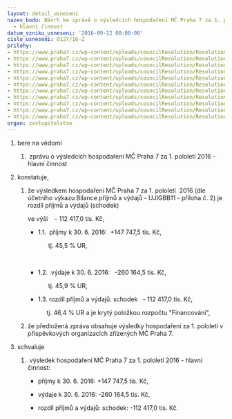 ```yaml
---
layout: detail_usneseni
nazev_bodu: Návrh ke zprávě o výsledcích hospodaření MČ Praha 7 za 1. pololetí 2016
  - hlavní činnost
datum_vzniku_usneseni: '2016-09-12 00:00:00'
cislo_usneseni: 0127/16-Z
prilohy:
- https://www.praha7.cz/wp-content/uploads/councilResolution/Resolutions/27457/export/Priloha_c_1__Duvodova_zprava_Zprava_o_vysledcich_hospodareni_MC_za_2_CTVRT_2016~103677.doc
- https://www.praha7.cz/wp-content/uploads/councilResolution/Resolutions/27457/export/Priloha_c_2__2016_BILANCE__rozbor_1_pol_2016__Priloha_c_2__Bilance~103676.pdf
- https://www.praha7.cz/wp-content/uploads/councilResolution/Resolutions/27457/export/Priloha_c_3__Porovnani_neinvesticnich_vydaju_za_1_pol_6015__2015~103675.xlsx
- https://www.praha7.cz/wp-content/uploads/councilResolution/Resolutions/27457/export/Priloha_c_4___Prehled_dotaci_z_rozpoctu__HMP~103674.xlsx
- https://www.praha7.cz/wp-content/uploads/councilResolution/Resolutions/27457/export/Priloha_c_5___INVESTICE__prehled_o_cerpani__1_pol_2016__ROZBOR~103673.xlsx
- https://www.praha7.cz/wp-content/uploads/councilResolution/Resolutions/27457/export/Priloha_c_6___Vysledky_hospodareni_PO_za_1_pololeti_2016~103672.doc
- https://www.praha7.cz/wp-content/uploads/councilResolution/Resolutions/27457/export/Priloha_c_7__Zhodnoceni_rozboru_hospodareni_PO_SAZ_za_1_pololeti_2016SAZ_IIQ_2016~103671.DOC
- https://www.praha7.cz/wp-content/uploads/councilResolution/Resolutions/27457/export/Priloha_c_8___Zhodnoceni_rozboru_hospodareni_PO_PC_za_1_pololeti_2016~103670.doc
- https://www.praha7.cz/wp-content/uploads/councilResolution/Resolutions/27457/export/Priloha_c_9__Zhodnoceni_rozboru_hospodareni_PO_MS_a_ZS~103669.doc
- https://www.praha7.cz/wp-content/uploads/councilResolution/Resolutions/27457/export/Prilohac10UsneseniRMC~103668.pdf
- https://www.praha7.cz/wp-content/uploads/councilResolution/Resolutions/27457/export/export~301579.pdf
organ: zastupitelstvo
---
```

<OL class=urzList_view id=urzList>
<LI class=urzClass1><SPAN name="1">bere na vědomí</SPAN> 
<OL class=urzOlClass>
<LI class=urzClass2 style="TEXT-ALIGN: left"><SPAN>
<P>&nbsp;zprávu o výsledcích hospodaření MČ Praha 7 za&nbsp;1. pololetí 2016 - hlavní činnost</P></SPAN></LI></OL></LI>
<LI class=urzClass1><SPAN name="50">konstatuje,</SPAN> 
<OL class=urzOlClass>
<LI class=urzClass2 style="TEXT-ALIGN: left"><SPAN>
<P>že výsledkem hospodaření MČ Praha 7&nbsp;za&nbsp;1. pololetí&nbsp; 2016 (dle účetního výkazu Bilance příjmů a výdajů - UJIGBB11 - příloha č. 2) je rozdíl příjmů a výdajů (schodek)</P>
<P>ve výši&nbsp;&nbsp;&nbsp; - 112 417,0 tis. Kč,</P></SPAN>
<UL class=urzUlClass>
<LI class=urzClass3 style="TEXT-ALIGN: left"><SPAN>
<P>1.1. &nbsp;příjmy k 30. 6. 2016:&nbsp; +147 747,5 tis. Kč,</P>
<P>&nbsp;&nbsp;&nbsp;&nbsp;&nbsp; tj. 45,5 % UR,</P>
<P>&nbsp;</P></SPAN></LI>
<LI class=urzClass3 style="TEXT-ALIGN: left"><SPAN>
<P>1.2.&nbsp; výdaje k 30. 6. 2016:&nbsp;&nbsp; -260 164,5 tis. Kč,</P>
<P>&nbsp;&nbsp;&nbsp;&nbsp;&nbsp;&nbsp;tj. 45,9 % UR,</P></SPAN></LI>
<LI class=urzClass3 style="TEXT-ALIGN: left"><SPAN>
<P>1.3. rozdíl příjmů a výdajů: schodek&nbsp;&nbsp; - 112 417,0 tis. Kč,</P>
<P>&nbsp;&nbsp;&nbsp;&nbsp; tj. 46,4 % UR a je&nbsp;krytý položkou rozpočtu "Financování",</P></SPAN></LI></UL></LI>
<LI class=urzClass2 style="TEXT-ALIGN: left"><SPAN>
<P>že předložená zpráva obsahuje výsledky hospodaření za 1. pololetí v příspěvkových organizacích zřízených MČ Praha 7.</P></SPAN></LI></OL></LI>
<LI class=urzClass1><SPAN name="24">schvaluje</SPAN> 
<OL class=urzOlClass>
<LI class=urzClass2 style="TEXT-ALIGN: left"><SPAN>
<P>&nbsp;výsledek hospodaření MČ Praha 7 za 1. pololetí 2016 - hlavní činnost:</P></SPAN>
<UL class=urzUlClass>
<LI class=urzClass3 style="TEXT-ALIGN: left"><SPAN>
<P>příjmy k 30. 6. 2016: +147 747,5 tis. Kč,</P></SPAN></LI>
<LI class=urzClass3 style="TEXT-ALIGN: left"><SPAN>
<P>výdaje k 30. 6. 2016: -260 164,5 tis. Kč,</P></SPAN></LI>
<LI class=urzClass3 style="TEXT-ALIGN: left"><SPAN>
<P>rozdíl příjmů a výdajů: schodek: -112 417,0 tis. Kč.</P></SPAN></LI></UL></LI></OL></LI></OL>
